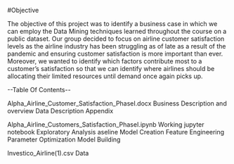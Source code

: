 #Objective

The objective of this project was to identify a business case in which we can employ the Data Mining techniques learned throughout the course on a public dataset. Our group decided to focus on airline customer satisfaction levels as the airline industry has been struggling as of late as a result of the pandemic and ensuring customer satisfaction is more important than ever. Moreover, we wanted to identify which factors contribute most to a customer’s satisfaction so that we can identify where airlines should be allocating their limited resources until demand once again picks up. 

--Table Of Contents--

Alpha_Airline_Customer_Satisfaction_PhaseI.docx
	Business Description and overview
	Data Description
	Appendix
		
Alpha_Airline_Customers_Satisfaction_PhaseI.ipynb
	Working jupyter notebook
		Exploratory Analysis
		aseline Model Creation
		Feature Engineering
		Parameter Optimization
		Model Building
	
Investico_Airline(1).csv
	Data